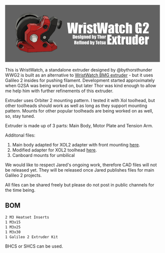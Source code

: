 ![Extruder](images/hlavicka.png)

This is WristWatch, a standalone extruder designed by @bythorsthunder
WWG2 is built as an alternative to [WristWatch BMG extruder](https://github.com/bythorsthunder/Voron_Mods/tree/main/Wristwatch_Extruder_BMG) - but it uses Galileo 2 insides for pushing filament. Development started approximately when G2SA was being worked on, but later Thor was kind enough to allow me help him with further refinements of this extruder. 

Extruder uses Orbiter 2 mounting pattern. I tested it with Xol toolhead, but other toolheads should work as well as long as they support mounting pattern. Mounts for other popular toolheads are being worked on as well, so, stay tuned.

Extruder is made up of 3 parts:  Main Body, Motor Plate and Tension Arm.

Additonal files:
1. Main body adapted for XOL2 adapter with front mounting [here](STLs/XOL2/Front_Body_XOL2.stl).
2. Modified adapter for XOL2 toolhead [here](STLs/XOL2/XOL2_WWG2_adapter.stl).
3. Canboard mounts for umbilical

We would like to respect Jared's ongoing work, therefore CAD files will not be released yet. They will be released once Jared publishes files for main Galileo 2 projects.

All files can be shared freely but please do not post in public channels for the time being.

## BOM
```
2 M3 Heatset Inserts
1 M3x15
1 M3x25
1 M3x30
1 Galileo 2 Extruder Kit
```
BHCS or SHCS can be used.
